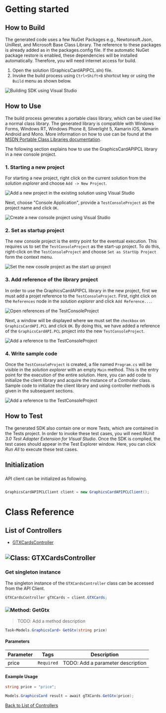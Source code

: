 # Getting started

## How to Build

The generated code uses a few NuGet Packages e.g., Newtonsoft.Json, UniRest,
and Microsoft Base Class Library. The reference to these packages is already
added as in the packages.config file. If the automatic NuGet package restore
is enabled, these dependencies will be installed automatically. Therefore,
you will need internet access for build.

1. Open the solution (GraphicsCardAPIPCL.sln) file.
2. Invoke the build process using `Ctrl+Shift+B` shortcut key or using the `Build` menu as shown below.

![Building SDK using Visual Studio](https://apidocs.io/illustration/cs?step=buildSDK&workspaceFolder=Graphics%20Card%20API-CSharp&workspaceName=GraphicsCardAPIPCL&projectName=GraphicsCardAPI.PCL)

## How to Use

The build process generates a portable class library, which can be used like a normal class library. The generated library is compatible with Windows Forms, Windows RT, Windows Phone 8,
Silverlight 5, Xamarin iOS, Xamarin Android and Mono. More information on how to use can be found at the [MSDN Portable Class Libraries documentation](http://msdn.microsoft.com/en-us/library/vstudio/gg597391%28v=vs.100%29.aspx).

The following section explains how to use the GraphicsCardAPIPCL library in a new console project.

### 1. Starting a new project

For starting a new project, right click on the current solution from the *solution explorer* and choose  ``` Add -> New Project ```.

![Add a new project in the existing solution using Visual Studio](https://apidocs.io/illustration/cs?step=addProject&workspaceFolder=Graphics%20Card%20API-CSharp&workspaceName=GraphicsCardAPIPCL&projectName=GraphicsCardAPI.PCL)

Next, choose "Console Application", provide a ``` TestConsoleProject ``` as the project name and click ``` OK ```.

![Create a new console project using Visual Studio](https://apidocs.io/illustration/cs?step=createProject&workspaceFolder=Graphics%20Card%20API-CSharp&workspaceName=GraphicsCardAPIPCL&projectName=GraphicsCardAPI.PCL)

### 2. Set as startup project

The new console project is the entry point for the eventual execution. This requires us to set the ``` TestConsoleProject ``` as the start-up project. To do this, right-click on the  ``` TestConsoleProject ``` and choose  ``` Set as StartUp Project ``` form the context menu.

![Set the new cosole project as the start up project](https://apidocs.io/illustration/cs?step=setStartup&workspaceFolder=Graphics%20Card%20API-CSharp&workspaceName=GraphicsCardAPIPCL&projectName=GraphicsCardAPI.PCL)

### 3. Add reference of the library project

In order to use the GraphicsCardAPIPCL library in the new project, first we must add a projet reference to the ``` TestConsoleProject ```. First, right click on the ``` References ``` node in the *solution explorer* and click ``` Add Reference... ```.

![Open references of the TestConsoleProject](https://apidocs.io/illustration/cs?step=addReference&workspaceFolder=Graphics%20Card%20API-CSharp&workspaceName=GraphicsCardAPIPCL&projectName=GraphicsCardAPI.PCL)

Next, a window will be displayed where we must set the ``` checkbox ``` on ``` GraphicsCardAPI.PCL ``` and click ``` OK ```. By doing this, we have added a reference of the ```GraphicsCardAPI.PCL``` project into the new ``` TestConsoleProject ```.

![Add a reference to the TestConsoleProject](https://apidocs.io/illustration/cs?step=createReference&workspaceFolder=Graphics%20Card%20API-CSharp&workspaceName=GraphicsCardAPIPCL&projectName=GraphicsCardAPI.PCL)

### 4. Write sample code

Once the ``` TestConsoleProject ``` is created, a file named ``` Program.cs ``` will be visible in the *solution explorer* with an empty ``` Main ``` method. This is the entry point for the execution of the entire solution.
Here, you can add code to initialize the client library and acquire the instance of a *Controller* class. Sample code to initialize the client library and using controller methods is given in the subsequent sections.

![Add a reference to the TestConsoleProject](https://apidocs.io/illustration/cs?step=addCode&workspaceFolder=Graphics%20Card%20API-CSharp&workspaceName=GraphicsCardAPIPCL&projectName=GraphicsCardAPI.PCL)

## How to Test

The generated SDK also contain one or more Tests, which are contained in the Tests project.
In order to invoke these test cases, you will need *NUnit 3.0 Test Adapter Extension for Visual Studio*.
Once the SDK is complied, the test cases should appear in the Test Explorer window.
Here, you can click *Run All* to execute these test cases.

## Initialization

### 

API client can be initialized as following.

```csharp

GraphicsCardAPIPCLClient client = new GraphicsCardAPIPCLClient();
```

# Class Reference

## <a name="list_of_controllers"></a>List of Controllers

* [GTXCardsController](#gtx_cards_controller)

## <a name="gtx_cards_controller"></a>![Class: ](https://apidocs.io/img/class.png "GraphicsCardAPI.PCL.Controllers.GTXCardsController") GTXCardsController

### Get singleton instance

The singleton instance of the ``` GTXCardsController ``` class can be accessed from the API Client.

```csharp
GTXCardsController gTXCards = client.GTXCards;
```

### <a name="get_gtx"></a>![Method: ](https://apidocs.io/img/method.png "GraphicsCardAPI.PCL.Controllers.GTXCardsController.GetGtx") GetGtx

> TODO: Add a method description


```csharp
Task<Models.GraphicsCard> GetGtx(string price)
```

#### Parameters

| Parameter | Tags | Description |
|-----------|------|-------------|
| price |  ``` Required ```  | TODO: Add a parameter description |


#### Example Usage

```csharp
string price = "price";

Models.GraphicsCard result = await gTXCards.GetGtx(price);

```


[Back to List of Controllers](#list_of_controllers)



